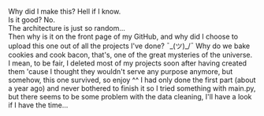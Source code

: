 Why did I make this? 
Hell if I know.
<br>
Is it good?
No.
<br>
The architecture is just so random...
<br>
Then why is it on the front page of my GitHub, and why did I choose to upload this one out of all the projects I've done?
¯\_(ツ)_/¯ Why do we bake cookies and cook bacon, that's, one of the great mysteries of the universe.
<br>
I mean, to be fair, I deleted most of my projects soon after having created them 'cause I thought they wouldn't serve any purpose anymore, but somehow, this one survived, so enjoy ^^
I had only done the first part (about a year ago) and never bothered to finish it so I tried something with main.py, but there seems to be some problem with the data cleaning, I'll have a look if I have the time...

